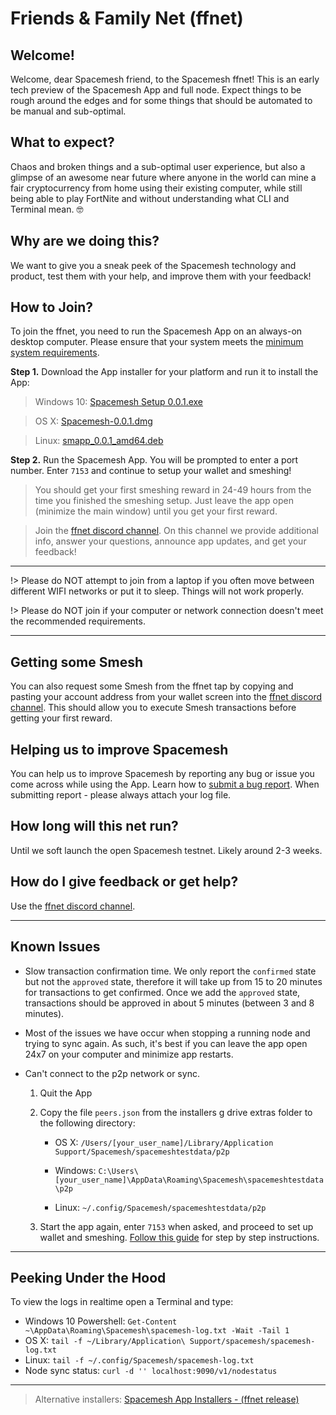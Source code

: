 # Friends & Family Net (ffnet)

## Welcome!
Welcome, dear Spacemesh friend, to the Spacemesh ffnet! This is an early tech preview of the Spacemesh App and full node. Expect things to be rough around the edges and for some things that should be automated to be manual and sub-optimal.

## What to expect?
Chaos and broken things and a sub-optimal user experience, but also a glimpse of an awesome near future where anyone in the world can mine a fair cryptocurrency from home using their existing computer, while still being able to play FortNite and without understanding what CLI and Terminal mean. 🤓

## Why are we doing this?

We want to give you a sneak peek of the Spacemesh technology and product, test them with your help, and improve them with your feedback!

## How to Join?

To join the ffnet, you need to run the Spacemesh App on an always-on desktop computer. Please ensure that your system meets the [minimum system requirements](requirements).

**Step 1.** Download the App installer for your platform and run it to install the App:

> Windows 10: [Spacemesh Setup 0.0.1.exe](https://storage.googleapis.com/smapp/open_testnet_installers/windows/Spacemesh%20Setup%200.0.1.exe)

> OS X: [Spacemesh-0.0.1.dmg](https://storage.googleapis.com/smapp/open_testnet_installers/osx/Spacemesh-0.0.1.dmg)


> Linux: [smapp_0.0.1_amd64.deb](https://storage.googleapis.com/smapp/open_testnet_installers/linux/smapp_0.0.1_amd64.deb)

**Step 2.** Run the Spacemesh App. You will be prompted to enter a port number. Enter `7153` and continue to setup your wallet and smeshing!

> You should get your first smeshing reward in 24-49 hours from the time you finished the smeshing setup. Just leave the app open (minimize the main window) until you get your first reward.

> Join the [ffnet discord channel](https://discord.gg/KyyQKst). On this channel we provide additional info, answer your questions, announce app updates, and get your feedback!

---

!> Please do NOT attempt to join from a laptop if you often move between different WIFI networks or put it to sleep. Things will not work properly.

!> Please do NOT join if your computer or network connection doesn't meet the recommended requirements.

---

## Getting some Smesh
You can also request some Smesh from the ffnet tap by copying and pasting your account address from your wallet screen into the [ffnet discord channel](https://discord.gg/KyyQKst). This should allow you to execute Smesh transactions before getting your first reward.

## Helping us to improve Spacemesh
You can help us to improve Spacemesh by reporting any bug or issue you come across while using the App. Learn how to [submit a bug report](issues). When submitting report - please always attach your log file.

## How long will this net run?
Until we soft launch the open Spacemesh testnet. Likely around 2-3 weeks.

## How do I give feedback or get help?
Use the [ffnet discord channel](https://discord.gg/KyyQKst).

---

## Known Issues
- Slow transaction confirmation time. We only report the `confirmed` state but not the `approved` state, therefore it will take up from 15 to 20 minutes for transactions to get confirmed. Once we add the `approved` state, transactions should be approved in about 5 minutes (between 3 and 8 minutes).

- Most of the issues we have occur when stopping a running node and trying to sync again. As such, it's best if you can leave the app open 24x7 on your computer and minimize app restarts.

- Can't connect to the p2p network or sync.

    1. Quit the App
    2. Copy the file `peers.json` from the installers g drive extras folder to the following directory:

        - OS X: `/Users/[your_user_name]/Library/Application Support/Spacemesh/spacemeshtestdata/p2p`

        - Windows: `C:\Users\[your_user_name]\AppData\Roaming\Spacemesh\spacemeshtestdata\p2p`

        - Linux: `~/.config/Spacemesh/spacemeshtestdata/p2p`
    3. Start the app again, enter `7153` when asked, and proceed to set up wallet and smeshing. [Follow this guide](/guide/setup) for step by step instructions.

---

## Peeking Under the Hood
To view the logs in realtime open a Terminal and type:
- Windows 10 Powershell: `Get-Content ~\AppData\Roaming\Spacemesh\spacemesh-log.txt -Wait -Tail 1`
- OS X: `tail -f ~/Library/Application\ Support/spacemesh/spacemesh-log.txt`
- Linux: `tail -f ~/.config/Spacemesh/spacemesh-log.txt`
- Node sync status: `curl -d '' localhost:9090/v1/nodestatus`

---

> Alternative installers: [Spacemesh App Installers - (ffnet release)](https://tinyurl.com/sl5jpxc)
